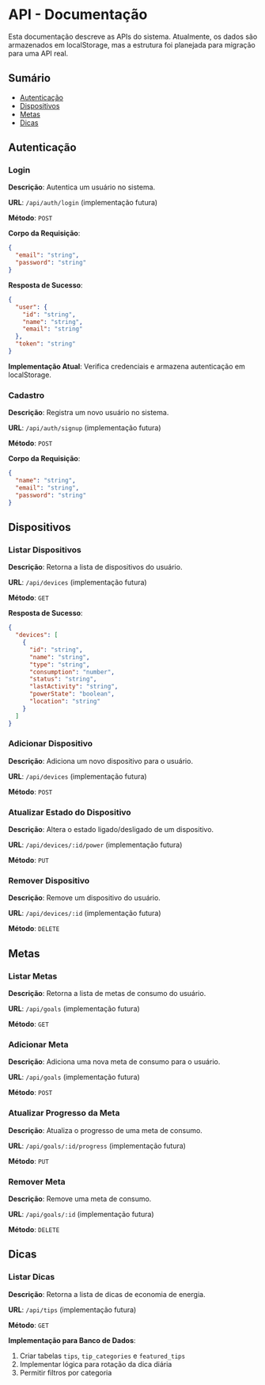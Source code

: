 
# API - Documentação

Esta documentação descreve as APIs do sistema. Atualmente, os dados são armazenados em localStorage, mas a estrutura foi planejada para migração para uma API real.

## Sumário

- [Autenticação](#autenticação)
- [Dispositivos](#dispositivos)
- [Metas](#metas)
- [Dicas](#dicas)

## Autenticação

### Login

**Descrição**: Autentica um usuário no sistema.

**URL**: `/api/auth/login` (implementação futura)

**Método**: `POST`

**Corpo da Requisição**:
```json
{
  "email": "string",
  "password": "string"
}
```

**Resposta de Sucesso**:
```json
{
  "user": {
    "id": "string",
    "name": "string",
    "email": "string"
  },
  "token": "string"
}
```

**Implementação Atual**: 
Verifica credenciais e armazena autenticação em localStorage.

### Cadastro

**Descrição**: Registra um novo usuário no sistema.

**URL**: `/api/auth/signup` (implementação futura)

**Método**: `POST`

**Corpo da Requisição**:
```json
{
  "name": "string",
  "email": "string",
  "password": "string"
}
```

## Dispositivos

### Listar Dispositivos

**Descrição**: Retorna a lista de dispositivos do usuário.

**URL**: `/api/devices` (implementação futura)

**Método**: `GET`

**Resposta de Sucesso**:
```json
{
  "devices": [
    {
      "id": "string",
      "name": "string",
      "type": "string",
      "consumption": "number",
      "status": "string",
      "lastActivity": "string",
      "powerState": "boolean",
      "location": "string"
    }
  ]
}
```

### Adicionar Dispositivo

**Descrição**: Adiciona um novo dispositivo para o usuário.

**URL**: `/api/devices` (implementação futura)

**Método**: `POST`

### Atualizar Estado do Dispositivo

**Descrição**: Altera o estado ligado/desligado de um dispositivo.

**URL**: `/api/devices/:id/power` (implementação futura)

**Método**: `PUT`

### Remover Dispositivo

**Descrição**: Remove um dispositivo do usuário.

**URL**: `/api/devices/:id` (implementação futura)

**Método**: `DELETE`

## Metas

### Listar Metas

**Descrição**: Retorna a lista de metas de consumo do usuário.

**URL**: `/api/goals` (implementação futura)

**Método**: `GET`

### Adicionar Meta

**Descrição**: Adiciona uma nova meta de consumo para o usuário.

**URL**: `/api/goals` (implementação futura)

**Método**: `POST`

### Atualizar Progresso da Meta

**Descrição**: Atualiza o progresso de uma meta de consumo.

**URL**: `/api/goals/:id/progress` (implementação futura)

**Método**: `PUT`

### Remover Meta

**Descrição**: Remove uma meta de consumo.

**URL**: `/api/goals/:id` (implementação futura)

**Método**: `DELETE`

## Dicas

### Listar Dicas

**Descrição**: Retorna a lista de dicas de economia de energia.

**URL**: `/api/tips` (implementação futura)

**Método**: `GET`

**Implementação para Banco de Dados**:
1. Criar tabelas `tips`, `tip_categories` e `featured_tips`
2. Implementar lógica para rotação da dica diária
3. Permitir filtros por categoria
